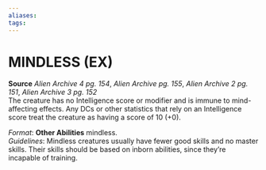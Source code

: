```yaml
---
aliases: 
tags: 
---
```

# MINDLESS (EX)

**Source** _Alien Archive 4 pg. 154_, _Alien Archive pg. 155_, _Alien Archive 2 pg. 151_, _Alien Archive 3 pg. 152_  
The creature has no Intelligence score or modifier and is immune to mind-affecting effects. Any DCs or other statistics that rely on an Intelligence score treat the creature as having a score of 10 (+0).

_Format_: **Other Abilities** mindless.  
_Guidelines_: Mindless creatures usually have fewer good skills and no master skills. Their skills should be based on inborn abilities, since they’re incapable of training.
